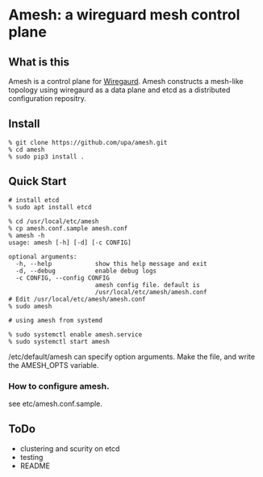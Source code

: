 
# Amesh: a wireguard mesh control plane

## What is this

Amesh is a control plane for [Wiregaurd](https://www.wireguard.com/).
Amesh constructs a mesh-like topology using wiregaurd as a data plane
and etcd as a distributed configuration repositry.


## Install

```
% git clone https://github.com/upa/amesh.git
% cd amesh
% sudo pip3 install .
```

## Quick Start

```
# install etcd
% sudo apt install etcd

% cd /usr/local/etc/amesh
% cp amesh.conf.sample amesh.conf
% amesh -h
usage: amesh [-h] [-d] [-c CONFIG]

optional arguments:
  -h, --help            show this help message and exit
  -d, --debug           enable debug logs
  -c CONFIG, --config CONFIG
                        amesh config file. default is
                        /usr/local/etc/amesh/amesh.conf
# Edit /usr/local/etc/amesh/amesh.conf
% sudo amesh
```

```
# using amesh from systemd

% sudo systemctl enable amesh.service
% sudo systemctl start amesh
```

/etc/default/amesh can specify option arguments. Make the file, and
write the AMESH_OPTS variable.


### How to configure amesh.

see etc/amesh.conf.sample.


## ToDo

- clustering and scurity on etcd
- testing
- README
